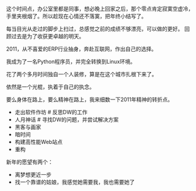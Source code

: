 

这个时间点，办公室里都是同事，想必晚上回家之后，那个零点肯定寂寞空虚冷， 手里夹根烟了。所以趁现在心情还不落寞，把年终小结写了。

每当目光从走过的脚步上扫过，总感觉之前的成绩不够漂亮，可以做的更好。 回顾过去是为了收获更卓越的明天。

2011，从不喜爱的ERP行业抽身，奔赴互联网，作出自己的选择。

我成为了一名Python程序员，并完全转换到Linux环境。

花了两个多月时间独自一个人装修，算是在这个城市扎根下来了。

依然是一个光棍，执着于自己的执念。

要么身体在路上，要么精神在路上，我来细数一下2011年精神的转折点。

  * 走出软件作坊 # 反思DW的工作
  * 人月神话 # 寻找DW的问题，并尝试解决方案
  * 黑客与画家
  * 暗时间
  * 构建高性能Web站点
  * 重构

新年的愿望有两个：

  * 离梦想更近一步
  * 找一个靠谱的姑娘，我感觉她需要我，我也需要她了


